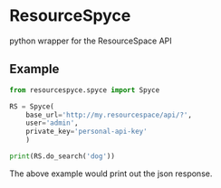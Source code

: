 # ResourceSpyce
python wrapper for the ResourceSpace API

## Example

```python
from resourcespyce.spyce import Spyce

RS = Spyce(
    base_url='http://my.resourcespace/api/?',
    user='admin',
    private_key='personal-api-key'
    )

print(RS.do_search('dog'))
```

The above example would print out the json response.
